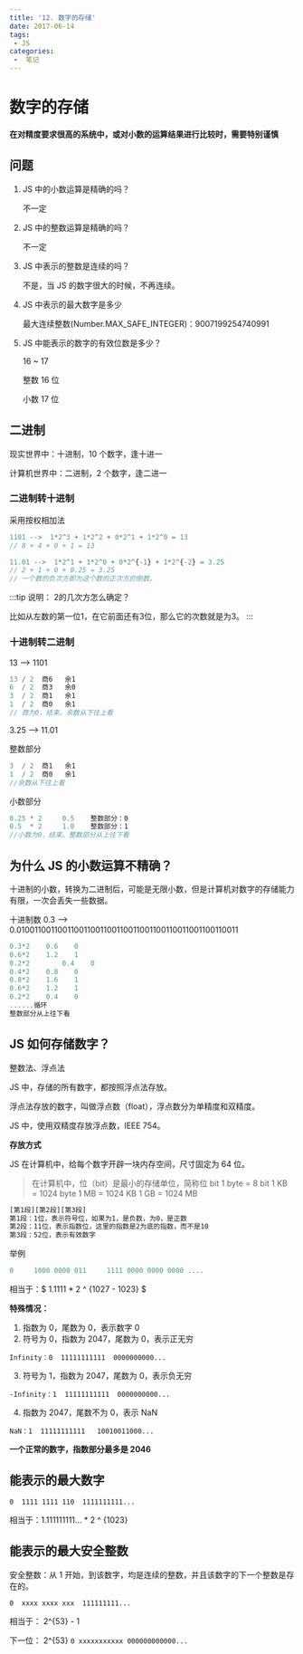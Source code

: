 ```yaml
---
title: '12. 数字的存储'
date: 2017-06-14
tags:
 - JS
categories:
 -  笔记
---
```


# 数字的存储

**在对精度要求很高的系统中，或对小数的运算结果进行比较时，需要特别谨慎**

## 问题

1. JS 中的小数运算是精确的吗？

   不一定

2. JS 中的整数运算是精确的吗？

   不一定

3. JS 中表示的整数是连续的吗？

   不是，当 JS 的数字很大的时候，不再连续。

4. JS 中表示的最大数字是多少

   最大连续整数(Number.MAX_SAFE_INTEGER)：9007199254740991

5. JS 中能表示的数字的有效位数是多少？

   16 ~ 17

   整数 16 位

   小数 17 位

## 二进制

现实世界中：十进制，10 个数字，逢十进一

计算机世界中：二进制，2 个数字，逢二进一

### 二进制转十进制

采用按权相加法

```js
1101 -->  1*2^3 + 1*2^2 + 0*2^1 + 1*2^0 = 13
// 8 + 4 + 0 + 1 = 13

11.01 -->  1*2^1 + 1*2^0 + 0*2^{-1} + 1*2^{-2} = 3.25
// 2 + 1 + 0 + 0.25 = 3.25
// 一个数的负次方即为这个数的正次方的倒数。
```
:::tip 说明：
2的几次方怎么确定？

比如从左数的第一位1，在它前面还有3位，那么它的次数就是为3。
:::

### 十进制转二进制

13 --> 1101

```js
13 / 2  商6   余1
6  / 2  商3   余0
3  / 2  商1   余1
1  / 2  商0   余1
// 商为0，结束。余数从下往上看
```

3.25 --> 11.01

整数部分

```js
3  / 2  商1   余1
1  / 2  商0   余1
//余数从下往上看
```

小数部分

```js
0.25 * 2     0.5    整数部分：0
0.5  * 2     1.0    整数部分：1
//小数为0，结束。整数部分从上往下看
```

## 为什么 JS 的小数运算不精确？

十进制的小数，转换为二进制后，可能是无限小数，但是计算机对数字的存储能力有限，一次会丢失一些数据。

十进制数 0.3 --> 0.010011001100110011001100110011001100110011001100110011

```js
0.3*2    0.6    0
0.6*2    1.2    1
0.2*2		 0.4    0
0.4*2    0.8    0
0.8*2    1.6    1
0.6*2    1.2    1
0.2*2    0.4    0
......循环
整数部分从上往下看
```

## JS 如何存储数字？

整数法、浮点法

JS 中，存储的所有数字，都按照浮点法存放。

浮点法存放的数字，叫做浮点数（float），浮点数分为单精度和双精度。

JS 中，使用双精度存放浮点数，IEEE 754。

**存放方式**

JS 在计算机中，给每个数字开辟一块内存空间，尺寸固定为 64 位。

> 在计算机中，位（bit）是最小的存储单位，简称位 bit
> 1 byte = 8 bit
> 1 KB = 1024 byte
> 1 MB = 1024 KB
> 1 GB = 1024 MB

```js
[第1段][第2段][第3段]
第1段：1位，表示符号位，如果为1，是负数，为0，是正数
第2段：11位，表示指数位，这里的指数是2为底的指数，而不是10
第3段：52位，表示有效数字
```

举例

```js
0     1000 0000 011     1111 0000 0000 0000 ....
```

相当于：$ 1.1111 * 2 ^ {1027 - 1023} $

**特殊情况：**

1. 指数为 0，尾数为 0，表示数字 0
2. 符号为 0，指数为 2047，尾数为 0，表示正无穷

```
Infinity：0  11111111111  0000000000...
```

3. 符号为 1，指数为 2047，尾数为 0，表示负无穷

```
-Infinity：1  11111111111  0000000000...
```

4. 指数为 2047，尾数不为 0，表示 NaN

```
NaN：1  11111111111   10010011000...
```

**一个正常的数字，指数部分最多是 2046**

## 能表示的最大数字

```
0  1111 1111 110  1111111111...
```

相当于：1.111111111... * 2 ^ {1023} 

## 能表示的最大安全整数

安全整数：从 1 开始，到该数字，均是连续的整数，并且该数字的下一个整数是存在的。

```
0  xxxx xxxx xxx  111111111...
```

相当于： 2^{53} - 1 

下一位： 2^{53}  `0 xxxxxxxxxxx 000000000000...`
